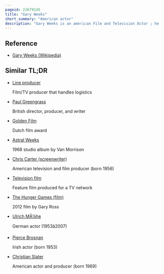 ```yaml
---
pageid: 22679145
title: "Gary Weeks"
short_summary: "American actor"
description: "Gary Weeks is an american Film and Television Actor ; he is also a Film Producer and Screenwriter."
---
```


## Reference

- [Gary Weeks (Wikipedia)](https://en.wikipedia.org/?curid=22679145)

## Similar TL;DR

- [Line producer](/tldr/en/line-producer)

  Film/TV producer that handles logistics

- [Paul Greengrass](/tldr/en/paul-greengrass)

  British director, producer, and writer

- [Golden Film](/tldr/en/golden-film)

  Dutch film award

- [Astral Weeks](/tldr/en/astral-weeks)

  1968 studio album by Van Morrison

- [Chris Carter (screenwriter)](/tldr/en/chris-carter-screenwriter)

  American television and film producer (born 1956)

- [Television film](/tldr/en/television-film)

  Feature film produced for a TV network

- [The Hunger Games (film)](/tldr/en/the-hunger-games-film)

  2012 film by Gary Ross

- [Ulrich MÃ¼he](/tldr/en/ulrich-muhe)

  German actor (1953â2007)

- [Pierce Brosnan](/tldr/en/pierce-brosnan)

  Irish actor (born 1953)

- [Christian Slater](/tldr/en/christian-slater)

  American actor and producer (born 1969)
